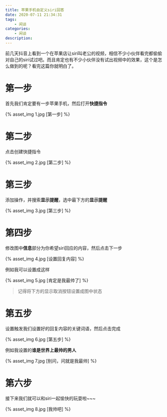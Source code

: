```yaml
---
title: 苹果手机自定义siri回答
date: 2020-07-11 21:34:31
tags:
    - 闲谈
categories:
    - 闲谈
description:
---
```


前几天抖音上看到一个在苹果店让siri叫老公的视频，相信不少小伙伴看完都偷偷对自己的siri试过吧。而且肯定也有不少小伙伴没有试出视频中的效果，这个是怎么做到的呢？看完这篇你就明白了。

<!-- more -->

# 第一步

首先我们肯定要有一步苹果手机，然后打开**快捷指令**

{% asset_img 1.jpg [第一步] %}

# 第二步

点击创建快捷指令

{% asset_img 2.jpg [第二步] %}

# 第三步

添加操作，并搜索**显示提醒**，选中最下方的**显示提醒**

{% asset_img 3.jpg [第三步] %}

# 第四步

修改图中**信息**部分为你希望siri回应的内容，然后点击下一步

{% asset_img 4.jpg [设置回复内容] %}

例如我可以设置成这样

{% asset_img 5.jpg [肯定是我最帅了] %}

> 记得将下方的显示取消按钮设置成图中状态

# 第五步

设置触发我们设置好的回复内容的关键词语，然后点击完成

{% asset_img 6.jpg [第五步] %}

例如我设置的**谁是世界上最帅的男人**

{% asset_img 7.jpg [别问，问就是我最帅] %}

# 第六步

接下来我们就可以和siri一起愉快的玩耍啦~~~

{% asset_img 8.jpg [我帅吧] %}












<!-- markdownlint-disable MD041 MD002--> 